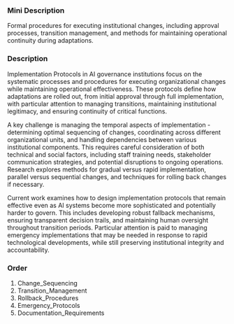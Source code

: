 ### Mini Description

Formal procedures for executing institutional changes, including approval processes, transition management, and methods for maintaining operational continuity during adaptations.

### Description

Implementation Protocols in AI governance institutions focus on the systematic processes and procedures for executing organizational changes while maintaining operational effectiveness. These protocols define how adaptations are rolled out, from initial approval through full implementation, with particular attention to managing transitions, maintaining institutional legitimacy, and ensuring continuity of critical functions.

A key challenge is managing the temporal aspects of implementation - determining optimal sequencing of changes, coordinating across different organizational units, and handling dependencies between various institutional components. This requires careful consideration of both technical and social factors, including staff training needs, stakeholder communication strategies, and potential disruptions to ongoing operations. Research explores methods for gradual versus rapid implementation, parallel versus sequential changes, and techniques for rolling back changes if necessary.

Current work examines how to design implementation protocols that remain effective even as AI systems become more sophisticated and potentially harder to govern. This includes developing robust fallback mechanisms, ensuring transparent decision trails, and maintaining human oversight throughout transition periods. Particular attention is paid to managing emergency implementations that may be needed in response to rapid technological developments, while still preserving institutional integrity and accountability.

### Order

1. Change_Sequencing
2. Transition_Management
3. Rollback_Procedures
4. Emergency_Protocols
5. Documentation_Requirements
